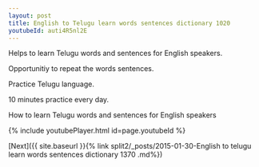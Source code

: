 ```yaml
---
layout: post
title: English to Telugu learn words sentences dictionary 1020 
youtubeId: auti4R5nl2E
---
```

 
 
Helps to learn Telugu words and sentences for English speakers.

Opportunitiy to repeat the words sentences. 

Practice Telugu language. 
 
10 minutes practice every day. 
 
How to learn Telugu words and sentences for English speakers 
 
{% include youtubePlayer.html id=page.youtubeId %}
 
 
[Next]({{ site.baseurl }}{% link  split2/_posts/2015-01-30-English to telugu learn words sentences dictionary 1370 .md%})
 
